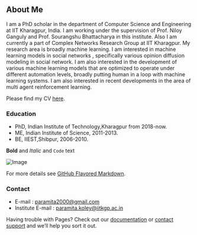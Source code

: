 ## About Me

I am a PhD scholar in the department of Computer Science and Engineering at IIT Kharagpur, India. I am working under the supervision of Prof. Niloy Ganguly and Prof. Sourangshu Bhattacharya in this institute. Also I am currently a part of Complex Networks Research Group at IIT Kharagpur.  My research area is broadly machine learning. I am interested in machine learning models in social networks , specifically various opinion diffusion modeling in social network. I am also interested in the development of various machine learning models that are optimized to operate under different automation levels, broadly putting human in a loop with machine learning systems. I am also interested in recent developments in the area of multi agent reinforcement learning. 


Please find my CV [here](a).

### Education



* PhD, Indian Institute of Technology,Kharagpur from 2018-now.  
* ME, Indian Institute of Science, 2011-2013.
* BE, IIEST,Shibpur, 2006-2010.


**Bold** and _Italic_ and `Code` text

 ![Image](src)


For more details see [GitHub Flavored Markdown](https://guides.github.com/features/mastering-markdown/).


### Contact
* E-mail : paramita2000@gmail.com
* Institute E-mail : paramita.koley@iitkgp.ac.in

Having trouble with Pages? Check out our [documentation](https://help.github.com/categories/github-pages-basics/) or [contact support](https://github.com/contact) and we’ll help you sort it out.
